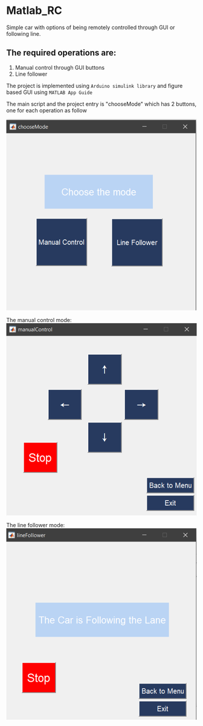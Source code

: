 # Matlab_RC
 Simple car with options of being remotely controlled through GUI or following line.
 
 ## The required operations are:
 1) Manual control through GUI buttons
 2) Line follower
 
 The project is implemented using `Arduino simulink library` and figure based GUI using `MATLAB App Guide`
 
 The main script and the project entry is "chooseMode" which has 2 buttons, one for each operation as follow
 
![alt text](https://github.com/alzahraaelsallakh/Matlab_RC/blob/master/Figures/main%20menu.PNG)

The manual control mode:
![alt text](https://github.com/alzahraaelsallakh/Matlab_RC/blob/master/Figures/manual%20control.PNG)

The line follower mode:
![alt text](https://github.com/alzahraaelsallakh/Matlab_RC/blob/master/Figures/line%20follower.PNG)
